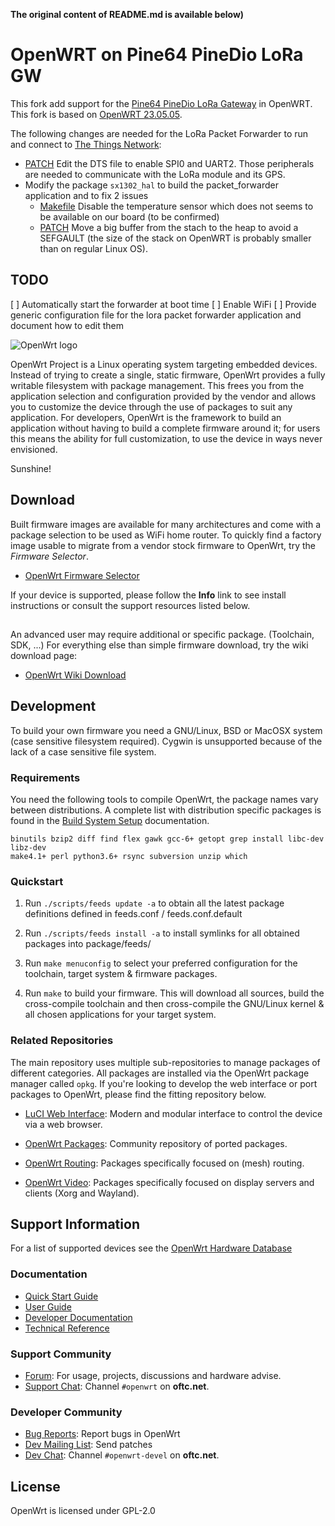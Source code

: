 **The original content of README.md is available below)**

# OpenWRT on Pine64 PineDio LoRa GW
This fork add support for the [Pine64 PineDio LoRa Gateway](https://pine64.org/documentation/Pinedio/Gateway/) in OpenWRT. This fork is based on [OpenWRT 23.05.05](https://github.com/openwrt/openwrt/tree/v23.05.5).

The following changes are needed for the LoRa Packet Forwarder to run and connect to [The Things Network](https://www.thethingsnetwork.org/):
 - [PATCH](https://github.com/JF002/openwrt/blob/pinedio-lora-gw/target/linux/sunxi/patches-5.15/999-pine64-lora-gw.patch) Edit the DTS file to enable SPI0 and UART2. Those peripherals are needed to communicate with the LoRa module and its GPS.
 - Modify the package `sx1302_hal` to build the packet_forwarder application and to fix 2 issues
   - [Makefile](https://github.com/JF002/openwrt-pinedio-lora-gw-custom-feed/blob/master/sx1302_hal_pine64/Makefile#L93) Disable the temperature sensor which does not seems to be available on our board (to be confirmed)
   - [PATCH](https://github.com/JF002/openwrt-pinedio-lora-gw-custom-feed/blob/master/sx1302_hal_pine64/patches/999-fix-and-deploy-packet-forwarder.patch) Move a big buffer from the stach to the heap to avoid a SEFGAULT (the size of the stack on OpenWRT is probably smaller than on regular Linux OS).

## TODO
[ ] Automatically start the forwarder at boot time
[ ] Enable WiFi
[ ] Provide generic configuration file for the lora packet forwarder application and document how to edit them

![OpenWrt logo](include/logo.png)

OpenWrt Project is a Linux operating system targeting embedded devices. Instead
of trying to create a single, static firmware, OpenWrt provides a fully
writable filesystem with package management. This frees you from the
application selection and configuration provided by the vendor and allows you
to customize the device through the use of packages to suit any application.
For developers, OpenWrt is the framework to build an application without having
to build a complete firmware around it; for users this means the ability for
full customization, to use the device in ways never envisioned.

Sunshine!

## Download

Built firmware images are available for many architectures and come with a
package selection to be used as WiFi home router. To quickly find a factory
image usable to migrate from a vendor stock firmware to OpenWrt, try the
*Firmware Selector*.

* [OpenWrt Firmware Selector](https://firmware-selector.openwrt.org/)

If your device is supported, please follow the **Info** link to see install
instructions or consult the support resources listed below.

## 

An advanced user may require additional or specific package. (Toolchain, SDK, ...) For everything else than simple firmware download, try the wiki download page:

* [OpenWrt Wiki Download](https://openwrt.org/downloads)

## Development

To build your own firmware you need a GNU/Linux, BSD or MacOSX system (case
sensitive filesystem required). Cygwin is unsupported because of the lack of a
case sensitive file system.

### Requirements

You need the following tools to compile OpenWrt, the package names vary between
distributions. A complete list with distribution specific packages is found in
the [Build System Setup](https://openwrt.org/docs/guide-developer/build-system/install-buildsystem)
documentation.

```
binutils bzip2 diff find flex gawk gcc-6+ getopt grep install libc-dev libz-dev
make4.1+ perl python3.6+ rsync subversion unzip which
```

### Quickstart

1. Run `./scripts/feeds update -a` to obtain all the latest package definitions
   defined in feeds.conf / feeds.conf.default

2. Run `./scripts/feeds install -a` to install symlinks for all obtained
   packages into package/feeds/

3. Run `make menuconfig` to select your preferred configuration for the
   toolchain, target system & firmware packages.

4. Run `make` to build your firmware. This will download all sources, build the
   cross-compile toolchain and then cross-compile the GNU/Linux kernel & all chosen
   applications for your target system.

### Related Repositories

The main repository uses multiple sub-repositories to manage packages of
different categories. All packages are installed via the OpenWrt package
manager called `opkg`. If you're looking to develop the web interface or port
packages to OpenWrt, please find the fitting repository below.

* [LuCI Web Interface](https://github.com/openwrt/luci): Modern and modular
  interface to control the device via a web browser.

* [OpenWrt Packages](https://github.com/openwrt/packages): Community repository
  of ported packages.

* [OpenWrt Routing](https://github.com/openwrt/routing): Packages specifically
  focused on (mesh) routing.

* [OpenWrt Video](https://github.com/openwrt/video): Packages specifically
  focused on display servers and clients (Xorg and Wayland).

## Support Information

For a list of supported devices see the [OpenWrt Hardware Database](https://openwrt.org/supported_devices)

### Documentation

* [Quick Start Guide](https://openwrt.org/docs/guide-quick-start/start)
* [User Guide](https://openwrt.org/docs/guide-user/start)
* [Developer Documentation](https://openwrt.org/docs/guide-developer/start)
* [Technical Reference](https://openwrt.org/docs/techref/start)

### Support Community

* [Forum](https://forum.openwrt.org): For usage, projects, discussions and hardware advise.
* [Support Chat](https://webchat.oftc.net/#openwrt): Channel `#openwrt` on **oftc.net**.

### Developer Community

* [Bug Reports](https://bugs.openwrt.org): Report bugs in OpenWrt
* [Dev Mailing List](https://lists.openwrt.org/mailman/listinfo/openwrt-devel): Send patches
* [Dev Chat](https://webchat.oftc.net/#openwrt-devel): Channel `#openwrt-devel` on **oftc.net**.

## License

OpenWrt is licensed under GPL-2.0
